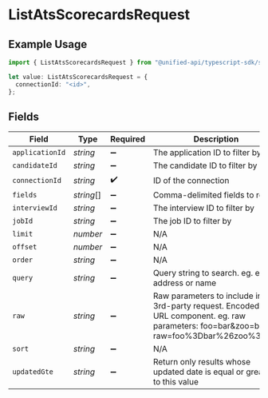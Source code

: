 # ListAtsScorecardsRequest

## Example Usage

```typescript
import { ListAtsScorecardsRequest } from "@unified-api/typescript-sdk/sdk/models/operations";

let value: ListAtsScorecardsRequest = {
  connectionId: "<id>",
};
```

## Fields

| Field                                                                                                                                            | Type                                                                                                                                             | Required                                                                                                                                         | Description                                                                                                                                      |
| ------------------------------------------------------------------------------------------------------------------------------------------------ | ------------------------------------------------------------------------------------------------------------------------------------------------ | ------------------------------------------------------------------------------------------------------------------------------------------------ | ------------------------------------------------------------------------------------------------------------------------------------------------ |
| `applicationId`                                                                                                                                  | *string*                                                                                                                                         | :heavy_minus_sign:                                                                                                                               | The application ID to filter by                                                                                                                  |
| `candidateId`                                                                                                                                    | *string*                                                                                                                                         | :heavy_minus_sign:                                                                                                                               | The candidate ID to filter by                                                                                                                    |
| `connectionId`                                                                                                                                   | *string*                                                                                                                                         | :heavy_check_mark:                                                                                                                               | ID of the connection                                                                                                                             |
| `fields`                                                                                                                                         | *string*[]                                                                                                                                       | :heavy_minus_sign:                                                                                                                               | Comma-delimited fields to return                                                                                                                 |
| `interviewId`                                                                                                                                    | *string*                                                                                                                                         | :heavy_minus_sign:                                                                                                                               | The interview ID to filter by                                                                                                                    |
| `jobId`                                                                                                                                          | *string*                                                                                                                                         | :heavy_minus_sign:                                                                                                                               | The job ID to filter by                                                                                                                          |
| `limit`                                                                                                                                          | *number*                                                                                                                                         | :heavy_minus_sign:                                                                                                                               | N/A                                                                                                                                              |
| `offset`                                                                                                                                         | *number*                                                                                                                                         | :heavy_minus_sign:                                                                                                                               | N/A                                                                                                                                              |
| `order`                                                                                                                                          | *string*                                                                                                                                         | :heavy_minus_sign:                                                                                                                               | N/A                                                                                                                                              |
| `query`                                                                                                                                          | *string*                                                                                                                                         | :heavy_minus_sign:                                                                                                                               | Query string to search. eg. email address or name                                                                                                |
| `raw`                                                                                                                                            | *string*                                                                                                                                         | :heavy_minus_sign:                                                                                                                               | Raw parameters to include in the 3rd-party request. Encoded as a URL component. eg. raw parameters: foo=bar&zoo=bar -> raw=foo%3Dbar%26zoo%3Dbar |
| `sort`                                                                                                                                           | *string*                                                                                                                                         | :heavy_minus_sign:                                                                                                                               | N/A                                                                                                                                              |
| `updatedGte`                                                                                                                                     | *string*                                                                                                                                         | :heavy_minus_sign:                                                                                                                               | Return only results whose updated date is equal or greater to this value                                                                         |